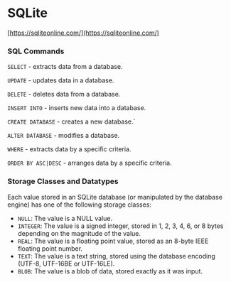 # SQLite

[https://sqliteonline.com/](https://sqliteonline.com/)

### SQL Commands

`SELECT` - extracts data from a database.

`UPDATE` - updates data in a database.

`DELETE` - deletes data from a database.

`INSERT INTO` - inserts new data into a database.

`CREATE DATABASE` - creates a new database.`

`ALTER DATABASE` - modifies a database.

`WHERE` - extracts data by a specific criteria.

`ORDER BY ASC|DESC` - arranges data by a specific criteria.


### Storage Classes and Datatypes

Each value stored in an SQLite database (or manipulated by the database engine) has one of the following storage classes:
- `NULL`: The value is a NULL value.
- `INTEGER`: The value is a signed integer, stored in 1, 2, 3, 4, 6, or 8 bytes depending on the magnitude of the value.
- `REAL`: The value is a floating point value, stored as an 8-byte IEEE floating point number.                                                                             
- `TEXT`: The value is a text string, stored using the database encoding (UTF-8, UTF-16BE or UTF-16LE).
- `BLOB`: The value is a blob of data, stored exactly as it was input.
